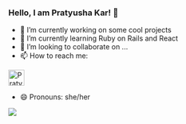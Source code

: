 ### Hello, I am Pratyusha Kar! 👋



- 🔭 I’m currently working on some cool projects
- 🌱 I’m currently learning Ruby on Rails and React
- 👯 I’m looking to collaborate on ...
- 📫 How to reach me: 
<a href="https://www.linkedin.com/in/pratyushakar/">
  <img align= 'center' alt="Pratyusha's LinkedIN" width="32px" src="https://raw.githubusercontent.com/peterthehan/peterthehan/master/assets/linkedin.svg" />
</a>

- 😄 Pronouns: she/her


<img src="https://github-readme-stats.vercel.app/api?username=pratyusha23kar&&show_icons=true&title_color=ffffff&icon_color=bb2acf&text_color=daf7dc&bg_color=151515">

